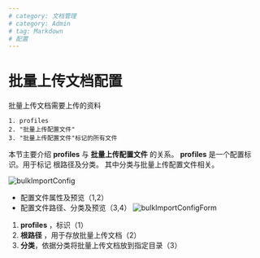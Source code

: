 ```yaml
---
# category: 文档管理
# category: Admin
# tag: Markdown
# 配置
---
```

# 批量上传文档配置
批量上传文档需要上传的资料
```
1. profiles
2. "批量上传配置文件"
3. "批量上传配置文件"标记的所有文件
```
本节主要介绍 __profiles__ 与 __批量上传配置文件__ 的关系。
 __profiles__ 是一个配置标识。用于标记 根路径及分类。
其中分类与批量上传配置文件相关。

![bulkImportConfig](/images/bulkImportConfig.png)
- 配置文件属性及预览（1,2）
- 配置文件路径、分类及预览（3,4）
![bulkImportConfigForm](/images/bulkImportConfigForm.png)
1. __profiles__ ，标识（1）
2. __根路径__ ，用于存放批量上传文档（2）
3. __分类__，依据分类将批量上传文档放到指定目录（3）
